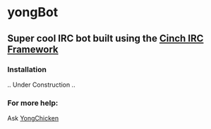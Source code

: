 # yongBot

## Super cool IRC bot built using the [Cinch IRC Framework](https://github.com/cinchrb/cinch)

### Installation
  .. Under Construction ..

### For more help:
Ask [YongChicken](http://webchat.snoonet.org/yongbot)
